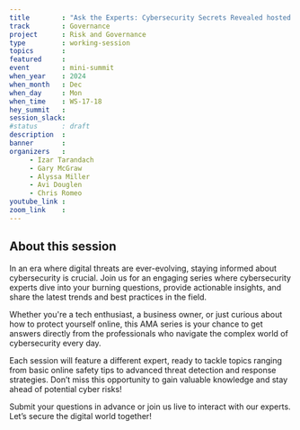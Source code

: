 ```yaml
---
title        : "Ask the Experts: Cybersecurity Secrets Revealed hosted by Izar Tarandach"
track        : Governance
project      : Risk and Governance
type         : working-session
topics       :
featured     :
event        : mini-summit
when_year    : 2024
when_month   : Dec
when_day     : Mon
when_time    : WS-17-18
hey_summit   : 
session_slack:
#status      : draft
description  :
banner       : 
organizers   :
     - Izar Tarandach
     - Gary McGraw
     - Alyssa Miller
     - Avi Douglen
     - Chris Romeo
youtube_link : 
zoom_link    : 
---
```


## About this session
In an era where digital threats are ever-evolving, staying informed about cybersecurity is crucial. Join us for an engaging series where cybersecurity experts dive into your burning questions, provide actionable insights, and share the latest trends and best practices in the field.

Whether you're a tech enthusiast, a business owner, or just curious about how to protect yourself online, this AMA series is your chance to get answers directly from the professionals who navigate the complex world of cybersecurity every day.

Each session will feature a different expert, ready to tackle topics ranging from basic online safety tips to advanced threat detection and response strategies. Don’t miss this opportunity to gain valuable knowledge and stay ahead of potential cyber risks!

Submit your questions in advance or join us live to interact with our experts. Let’s secure the digital world together!
